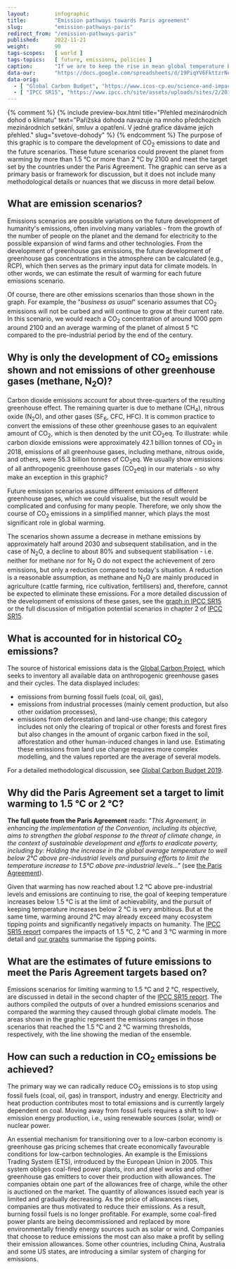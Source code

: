 ```yaml
---
layout:        infographic
title:         "Emission pathways towards Paris agreement"
slug:          "emission-pathways-paris"
redirect_from: "/emission-pathways-paris"
published:     2022-11-21
weight:        90
tags-scopes:   [ world ]
tags-topics:   [ future, emissions, policies ]
caption:       "If we are to keep the rise in mean global temperature below levels that will not cause large-scale destruction of the environment, we must substantially reduce our greenhouse gas emissions. The pathways aiming to limit the increase of global temperature below 1.5 °C (above pre-industrial levels) expect human emissions of CO<sub>2</sub> to be cut in half by 2030 and net zero to be achieved by 2050. Staying below 2 °C would require these emissions to be reduced by 25% by 2030 and net zero to be reached around 2070."
data-our:      "https://docs.google.com/spreadsheets/d/19PiqYV6FkttzrNcjkbTQmphzxgydtTc1MB6nDZpybj0/edit?usp=sharing"
data-orig:
  - [ "Global Carbon Budget", "https://www.icos-cp.eu/science-and-impact/global-carbon-budget/2020" ]
  - [ "IPCC SR15", "https://www.ipcc.ch/site/assets/uploads/sites/2/2019/06/SR15_Full_Report_Low_Res.pdf#page=107" ]
---
```

{% comment %}
{% include preview-box.html
    title="Přehled mezinárodních dohod o klimatu"
    text="Pařížská dohoda navazuje na mnoho předchozích mezinárodních setkání, smluv a opatření. V jedné grafice dáváme jejich přehled."
    slug="svetove-dohody"
%}
{% endcomment %}
The purpose of this graphic is to compare the development of CO<sub>2</sub> emissions to date and the future scenarios. These future scenarios could prevent the planet from warming by more than 1.5 °C or more than 2 °C by 2100 and meet the target set by the countries under the Paris Agreement. The graphic can serve as a primary basis or framework for discussion, but it does not include many methodological details or nuances that we discuss in more detail below.

## What are emission scenarios?

Emissions scenarios are possible variations on the future development of humanity's emissions, often involving many variables - from the growth of the number of people on the planet and the demand for electricity to the possible expansion of wind farms and other technologies. From the development of greenhouse gas emissions, the future development of greenhouse gas concentrations in the atmosphere can be calculated (e.g., <glossary id="rcp">RCP</glossary>), which then serves as the primary input data for climate models. In other words, we can estimate the result of warming for each future emissions scenario.

Of course, there are other emissions scenarios than those shown in the graph. For example, the "*business as usual*" scenario assumes that CO<sub>2</sub> emissions will not be curbed and will continue to grow at their current rate. In this scenario, we would reach a CO<sub>2</sub> concentration of around 1000 ppm around 2100 and an average warming of the planet of almost 5 °C compared to the pre-industrial period by the end of the century.

## Why is only the development of CO<sub>2</sub> emissions shown and not emissions of other greenhouse gases (methane, N<sub>2</sub>O)?

Carbon dioxide emissions account for about three-quarters of the resulting greenhouse effect. The remaining quarter is due to methane (CH<sub>4</sub>), nitrous oxide (N<sub>2</sub>O), and other gases (SF<sub>6</sub>, CFC, HFC). It is common practice to convert the emissions of these other greenhouse gases to an equivalent amount of CO<sub>2</sub>, which is then denoted by the unit <glossary id="co2eq">CO<sub>2</sub>eq</glossary>. To illustrate: while carbon dioxide emissions were approximately 42.1 billion tonnes of CO<sub>2</sub> in 2018, emissions of all greenhouse gases, including methane, nitrous oxide, and others, were 55.3 billion tonnes of CO<sub>2</sub>eq. We usually show emissions of all anthropogenic greenhouse gases (CO<sub>2</sub>eq) in our materials - so why make an exception in this graphic?

Future emission scenarios assume different emissions of different greenhouse gases, which we could visualise, but the result would be complicated and confusing for many people. Therefore, we only show the course of CO<sub>2</sub> emissions in a simplified manner, which plays the most significant role in global warming.

The scenarios shown assume a decrease in methane emissions by approximately half around 2030 and subsequent stabilisation, and in the case of N<sub>2</sub>O, a decline to about 80% and subsequent stabilisation - i.e. neither for methane nor for N<sub>2 </sub>O do not expect the achievement of zero emissions, but only a reduction compared to today's situation. A reduction is a reasonable assumption, as methane and N<sub>2</sub>O are mainly produced in agriculture (cattle farming, rice cultivation, fertilisers) and, therefore, cannot be expected to eliminate these emissions. For a more detailed discussion of the development of emissions of these gases, see the [graph in IPCC SR15](https://www.ipcc.ch/site/assets/uploads/sites/2/2019/06/SR15_Full_Report_Low_Res.pdf#page=27) or the full discussion of mitigation potential scenarios in chapter 2 of [IPCC SR15](https://www.ipcc.ch/site/assets/uploads/sites/2/2019/06/SR15_Full_Report_Low_Res.pdf#page=107).

## What is accounted for in historical CO<sub>2</sub> emissions?

The source of historical emissions data is the [Global Carbon Project](https://www.globalcarbonproject.org/), which seeks to inventory all available data on anthropogenic greenhouse gases and their cycles. The data displayed includes:

* emissions from burning fossil fuels (coal, oil, gas),
* emissions from industrial processes (mainly cement production, but also other oxidation processes),
* emissions from deforestation and land-use change; this category includes not only the clearing of tropical or other forests and forest fires but also changes in the amount of organic carbon fixed in the soil, afforestation and other human-induced changes in land use. Estimating these emissions from land use change requires more complex modelling, and the values reported are the average of several models.

For a detailed methodological discussion, see [Global Carbon Budget 2019](https://www.researchgate.net/publication/337742746_Global_Carbon_Budget_2019).

## Why did the Paris Agreement set a target to limit warming to 1.5 °C or 2 °C?

__The full quote from the Paris Agreement__ reads: _"This Agreement, in enhancing the implementation of the Convention, including its objective, aims to strengthen the global response to the threat of climate change, in the context of sustainable development and efforts to eradicate poverty, including by: Holding the increase in the global average temperature to well below 2°C above pre-industrial levels and pursuing efforts to limit the temperature increase to 1.5°C above pre-industrial levels…"_ (see [the Paris Agreement](https://unfccc.int/files/essential_background/convention/application/pdf/english_paris_agreement.pdf)).

Given that warming has now reached about 1.2 °C above pre-industrial levels and emissions are continuing to rise, the goal of keeping temperature increases below 1.5 °C is at the limit of achievability, and the pursuit of keeping temperature increases below 2 °C is very ambitious. But at the same time, warming around 2°C may already exceed many ecosystem tipping points and significantly negatively impacts on humanity. The [IPCC SR15 report](https://www.ipcc.ch/sr15/) compares the impacts of 1.5 °C, 2 °C and 3 °C warming in more detail and [our graphs](/infographics/tipping-points-1) summarise the tipping points.

## What are the estimates of future emissions to meet the Paris Agreement targets based on?

Emissions scenarios for limiting warming to 1.5 °C and 2 °C, respectively, are discussed in detail in the second chapter of the [IPCC SR15 report](https://www.ipcc.ch/site/assets/uploads/sites/2/2019/06/SR15_Full_Report_Low_Res.pdf#page=107). The authors compiled the outputs of over a hundred emissions scenarios and compared the warming they caused through global climate models. The areas shown in the graphic represent the emissions ranges in those scenarios that reached the 1.5 °C and 2 °C warming thresholds, respectively, with the line showing the median of the ensemble.

## How can such a reduction in CO<sub>2</sub> emissions be achieved?

The primary way we can radically reduce CO<sub>2</sub> emissions is to stop using fossil fuels (coal, oil, gas) in transport, industry and energy. Electricity and heat production contributes most to total emissions and is currently largely dependent on coal. Moving away from fossil fuels requires a shift to low-emission energy production, i.e., using renewable sources (solar, wind) or nuclear power.

An essential mechanism for transitioning over to a low-carbon economy is greenhouse gas pricing schemes that create economically favourable conditions for low-carbon technologies. An example is the Emissions Trading System (ETS), introduced by the European Union in 2005. This system obliges coal-fired power plants, iron and steel works and other greenhouse gas emitters to cover their production with allowances. The companies obtain one part of the allowances free of charge, while the other is auctioned on the market. The quantity of allowances issued each year is limited and gradually decreasing. As the price of allowances rises, companies are thus motivated to reduce their emissions. As a result, burning fossil fuels is no longer profitable. For example, some coal-fired power plants are being decommissioned and replaced by more environmentally friendly energy sources such as solar or wind. Companies that choose to reduce emissions the most can also make a profit by selling their emission allowances. Some other countries, including China, Australia and some US states, are introducing a similar system of charging for emissions.
